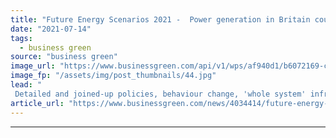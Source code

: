 ```yaml
---
title: "Future Energy Scenarios 2021 -  Power generation in Britain could be emissions net negative by 2034"
date: "2021-07-14"
tags: 
  - business green
source: "business green"
image_url: "https://www.businessgreen.com/api/v1/wps/af940d1/b6072169-c277-4a6f-b693-6486e5feb6a5/4/pylon-350x250-185x114.jpg"
image_fp: "/assets/img/post_thumbnails/44.jpg"
lead: "
 Detailed and joined-up policies, behaviour change, 'whole system' infrastructure investment, and holistic energy market reform are all critical to achieving net zero emissions, report warns ..."
article_url: "https://www.businessgreen.com/news/4034414/future-energy-scenarios-2021-power-generation-britain-emissions-net-negative-2034"
---
```


---
